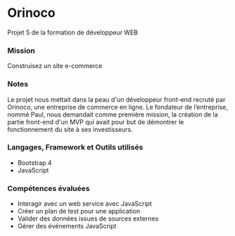 # Orinoco #

  Projet 5 de la formation de développeur WEB

### Mission ###
  
  Construisez un site e-commerce

### Notes ###

  Le projet nous mettait dans la peau d'un développeur front-end recruté par Orinoco, une entreprise de commerce en ligne. Le fondateur de l’entreprise, nommé Paul, 
  nous demandait comme première mission, la création de la partie front-end d'un MVP qui avait pour but de démontrer le fonctionnement du site à ses investisseurs.
  
### Langages, Framework et Outils utilisés ###

  - Bootstrap 4
  - JavaScript

### Compétences évaluées ###
 
  - Interagir avec un web service avec JavaScript
  - Créer un plan de test pour une application
  - Valider des données issues de sources externes
  - Gérer des événements JavaScript
